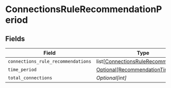 # ConnectionsRuleRecommendationPeriod


## Fields

| Field                                                                                       | Type                                                                                        | Required                                                                                    | Description                                                                                 |
| ------------------------------------------------------------------------------------------- | ------------------------------------------------------------------------------------------- | ------------------------------------------------------------------------------------------- | ------------------------------------------------------------------------------------------- |
| `connections_rule_recommendations`                                                          | list[[ConnectionsRuleRecommendation](../../models/shared/connectionsrulerecommendation.md)] | :heavy_minus_sign:                                                                          | N/A                                                                                         |
| `time_period`                                                                               | [Optional[RecommendationTimePeriod]](../../models/shared/recommendationtimeperiod.md)       | :heavy_minus_sign:                                                                          | N/A                                                                                         |
| `total_connections`                                                                         | *Optional[int]*                                                                             | :heavy_minus_sign:                                                                          | N/A                                                                                         |